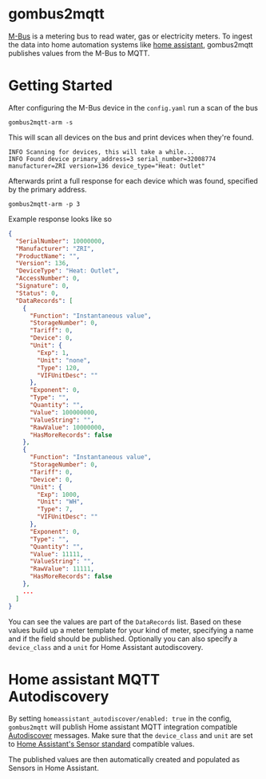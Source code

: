# gombus2mqtt

[M-Bus](https://en.wikipedia.org/wiki/Meter-Bus) is a metering bus to read water, gas or electricity meters. To ingest the data into home automation systems like [home assistant](https://www.home-assistant.io/), gombus2mqtt publishes values from the M-Bus to MQTT.

# Getting Started

After configuring the M-Bus device in the `config.yaml` run a scan of the bus
```
gombus2mqtt-arm -s
```
This will scan all devices on the bus and print devices when they're found.
```
INFO Scanning for devices, this will take a while...
INFO Found device primary_address=3 serial_number=32008774 manufacturer=ZRI version=136 device_type="Heat: Outlet"
```
Afterwards print a full response for each device which was found, specified by the primary address.
```
gombus2mqtt-arm -p 3
```
Example response looks like so
```json
{
  "SerialNumber": 10000000,
  "Manufacturer": "ZRI",
  "ProductName": "",
  "Version": 136,
  "DeviceType": "Heat: Outlet",
  "AccessNumber": 0,
  "Signature": 0,
  "Status": 0,
  "DataRecords": [
    {
      "Function": "Instantaneous value",
      "StorageNumber": 0,
      "Tariff": 0,
      "Device": 0,
      "Unit": {
        "Exp": 1,
        "Unit": "none",
        "Type": 120,
        "VIFUnitDesc": ""
      },
      "Exponent": 0,
      "Type": "",
      "Quantity": "",
      "Value": 100000000,
      "ValueString": "",
      "RawValue": 10000000,
      "HasMoreRecords": false
    },
    {
      "Function": "Instantaneous value",
      "StorageNumber": 0,
      "Tariff": 0,
      "Device": 0,
      "Unit": {
        "Exp": 1000,
        "Unit": "WH",
        "Type": 7,
        "VIFUnitDesc": ""
      },
      "Exponent": 0,
      "Type": "",
      "Quantity": "",
      "Value": 11111,
      "ValueString": "",
      "RawValue": 11111,
      "HasMoreRecords": false
    },
    ...
  ]
}
```
You can see the values are part of the `DataRecords` list. Based on these values build up a meter template for your kind of meter, specifying a name and if the field should be published. Optionally you can also specify a `device_class` and a `unit` for Home Assistant autodiscovery.

# Home assistant MQTT Autodiscovery
By setting `homeassistant_autodiscover/enabled: true` in the config, `gombus2mqtt` will publish Home assistant MQTT integration compatible [Autodiscover](https://www.home-assistant.io/integrations/mqtt/#mqtt-discovery) messages. Make sure that the `device_class` and `unit` are set to [Home Assistant's Sensor standard](https://www.home-assistant.io/integrations/sensor/#device-class) compatible values.

The published values are then automatically created and populated as Sensors in Home Assistant.
